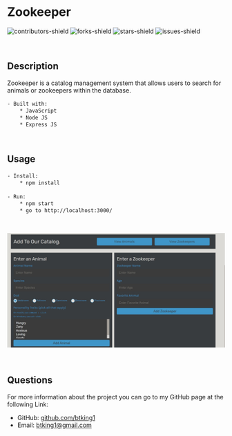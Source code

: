# Zookeeper

![contributors-shield](https://img.shields.io/github/contributors/btking1/README-Generator?style=for-the-badge)
![forks-shield](https://img.shields.io/github/forks/btking1/README-Generator?style=for-the-badge)
![stars-shield](https://img.shields.io/github/stars/btking1/README-Generator?style=for-the-badge)
![issues-shield](https://img.shields.io/github/issues/btking1/README-Generator?style=for-the-badge)


<p>&nbsp;</p>



## Description
   
Zookeeper is a catalog management system that allows users to search for animals or zookeepers within the database. 

    - Built with: 
        * JavaScript
        * Node JS
        * Express JS
        
<p>&nbsp;</p>

## Usage

    - Install:
        * npm install
        
    - Run:
        * npm start
        * go to http://localhost:3000/


<p>&nbsp;</p>


![SCREENSHOOT](https://github.com/btking1/zookeeper/blob/main/Public/assets/images/zookeeper-screenshot.jpg)


<p>&nbsp;</p>


## Questions

For more information about the project you can go
to my GitHub page at the following Link:

- GitHub: [github.com/btking1](https://github.com/btking1)
- Email: btking1@gmail.com
